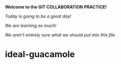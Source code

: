 **Welcome to the GIT COLLABORATION PRACTICE!**

*Today is going to be a great day!*

*We are learning so much!*

*We aren't entirely sure what we should put into this file.*
# ideal-guacamole
